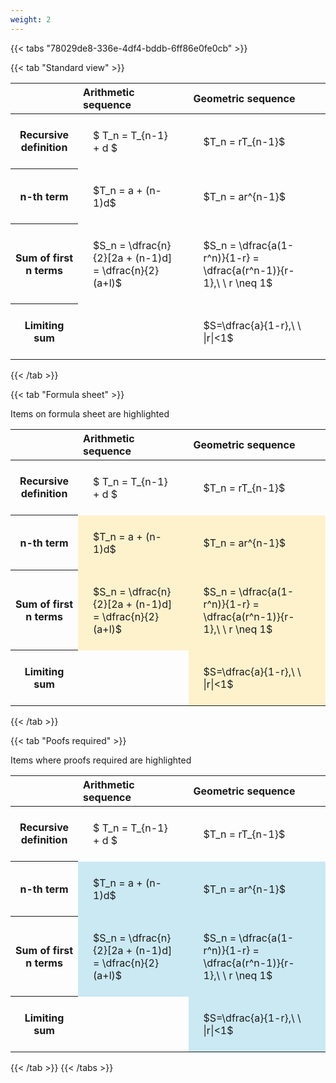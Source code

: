 ```yaml
---
weight: 2
---
```


{{< tabs "78029de8-336e-4df4-bddb-6ff86e0fe0cb" >}}

{{< tab "Standard view" >}}

<style type="text/css">
#T_77a60 th.col_heading {
  text-align: left;
  font-size: 1em;
}
#T_77a60 td {
  text-align: left;
  font-size: 1em;
  padding: 1.5em;
}
</style>
<table id="T_77a60">
  <thead>
    <tr>
      <th class="blank level0" >&nbsp;</th>
      <th id="T_77a60_level0_col0" class="col_heading level0 col0" >Arithmetic sequence</th>
      <th id="T_77a60_level0_col1" class="col_heading level0 col1" >Geometric sequence</th>
    </tr>
  </thead>
  <tbody>
    <tr>
      <th id="T_77a60_level0_row0" class="row_heading level0 row0" >Recursive definition</th>
      <td id="T_77a60_row0_col0" class="data row0 col0" >$ T_n = T_{n-1} + d $</td>
      <td id="T_77a60_row0_col1" class="data row0 col1" >$T_n = rT_{n-1}$</td>
    </tr>
    <tr>
      <th id="T_77a60_level0_row1" class="row_heading level0 row1" >n-th term</th>
      <td id="T_77a60_row1_col0" class="data row1 col0" >$T_n = a + (n-1)d$</td>
      <td id="T_77a60_row1_col1" class="data row1 col1" >$T_n = ar^{n-1}$</td>
    </tr>
    <tr>
      <th id="T_77a60_level0_row2" class="row_heading level0 row2" >Sum of first n terms</th>
      <td id="T_77a60_row2_col0" class="data row2 col0" >$S_n = \dfrac{n}{2}[2a + (n-1)d] = \dfrac{n}{2}(a+l)$</td>
      <td id="T_77a60_row2_col1" class="data row2 col1" >$S_n = \dfrac{a(1-r^n)}{1-r} = \dfrac{a(r^n-1)}{r-1},\ \  r \neq 1$</td>
    </tr>
    <tr>
      <th id="T_77a60_level0_row3" class="row_heading level0 row3" >Limiting sum</th>
      <td id="T_77a60_row3_col0" class="data row3 col0" ></td>
      <td id="T_77a60_row3_col1" class="data row3 col1" >$S=\dfrac{a}{1-r},\ \ |r|<1$</td>
    </tr>
  </tbody>
</table>
{{< /tab >}}

{{< tab "Formula sheet" >}}

Items on formula sheet are highlighted 
<br>
<style type="text/css">
#T_1fee9 th.col_heading {
  text-align: left;
  font-size: 1em;
}
#T_1fee9 td {
  text-align: left;
  font-size: 1em;
  padding: 1.5em;
}
#T_1fee9_row0_col0, #T_1fee9_row0_col1, #T_1fee9_row3_col0 {
  background-color: rgba(0,0,0,0);
}
#T_1fee9_row1_col0, #T_1fee9_row1_col1, #T_1fee9_row2_col0, #T_1fee9_row2_col1, #T_1fee9_row3_col1 {
  background-color: rgba(255,194,10, 0.2);
}
</style>
<table id="T_1fee9">
  <thead>
    <tr>
      <th class="blank level0" >&nbsp;</th>
      <th id="T_1fee9_level0_col0" class="col_heading level0 col0" >Arithmetic sequence</th>
      <th id="T_1fee9_level0_col1" class="col_heading level0 col1" >Geometric sequence</th>
    </tr>
  </thead>
  <tbody>
    <tr>
      <th id="T_1fee9_level0_row0" class="row_heading level0 row0" >Recursive definition</th>
      <td id="T_1fee9_row0_col0" class="data row0 col0" >$ T_n = T_{n-1} + d $</td>
      <td id="T_1fee9_row0_col1" class="data row0 col1" >$T_n = rT_{n-1}$</td>
    </tr>
    <tr>
      <th id="T_1fee9_level0_row1" class="row_heading level0 row1" >n-th term</th>
      <td id="T_1fee9_row1_col0" class="data row1 col0" >$T_n = a + (n-1)d$</td>
      <td id="T_1fee9_row1_col1" class="data row1 col1" >$T_n = ar^{n-1}$</td>
    </tr>
    <tr>
      <th id="T_1fee9_level0_row2" class="row_heading level0 row2" >Sum of first n terms</th>
      <td id="T_1fee9_row2_col0" class="data row2 col0" >$S_n = \dfrac{n}{2}[2a + (n-1)d] = \dfrac{n}{2}(a+l)$</td>
      <td id="T_1fee9_row2_col1" class="data row2 col1" >$S_n = \dfrac{a(1-r^n)}{1-r} = \dfrac{a(r^n-1)}{r-1},\ \  r \neq 1$</td>
    </tr>
    <tr>
      <th id="T_1fee9_level0_row3" class="row_heading level0 row3" >Limiting sum</th>
      <td id="T_1fee9_row3_col0" class="data row3 col0" ></td>
      <td id="T_1fee9_row3_col1" class="data row3 col1" >$S=\dfrac{a}{1-r},\ \ |r|<1$</td>
    </tr>
  </tbody>
</table>
{{< /tab >}}

{{< tab "Poofs required" >}}

Items where proofs required are highlighted 
<br>
<style type="text/css">
#T_c984d th.col_heading {
  text-align: left;
  font-size: 1em;
}
#T_c984d td {
  text-align: left;
  font-size: 1em;
  padding: 1.5em;
}
#T_c984d_row0_col0, #T_c984d_row0_col1, #T_c984d_row3_col0 {
  background-color: rgba(0,0,0,0);
}
#T_c984d_row1_col0, #T_c984d_row1_col1, #T_c984d_row2_col0, #T_c984d_row2_col1, #T_c984d_row3_col1 {
  background-color: rgba(0,150,200, 0.2);
}
</style>
<table id="T_c984d">
  <thead>
    <tr>
      <th class="blank level0" >&nbsp;</th>
      <th id="T_c984d_level0_col0" class="col_heading level0 col0" >Arithmetic sequence</th>
      <th id="T_c984d_level0_col1" class="col_heading level0 col1" >Geometric sequence</th>
    </tr>
  </thead>
  <tbody>
    <tr>
      <th id="T_c984d_level0_row0" class="row_heading level0 row0" >Recursive definition</th>
      <td id="T_c984d_row0_col0" class="data row0 col0" >$ T_n = T_{n-1} + d $</td>
      <td id="T_c984d_row0_col1" class="data row0 col1" >$T_n = rT_{n-1}$</td>
    </tr>
    <tr>
      <th id="T_c984d_level0_row1" class="row_heading level0 row1" >n-th term</th>
      <td id="T_c984d_row1_col0" class="data row1 col0" >$T_n = a + (n-1)d$</td>
      <td id="T_c984d_row1_col1" class="data row1 col1" >$T_n = ar^{n-1}$</td>
    </tr>
    <tr>
      <th id="T_c984d_level0_row2" class="row_heading level0 row2" >Sum of first n terms</th>
      <td id="T_c984d_row2_col0" class="data row2 col0" >$S_n = \dfrac{n}{2}[2a + (n-1)d] = \dfrac{n}{2}(a+l)$</td>
      <td id="T_c984d_row2_col1" class="data row2 col1" >$S_n = \dfrac{a(1-r^n)}{1-r} = \dfrac{a(r^n-1)}{r-1},\ \  r \neq 1$</td>
    </tr>
    <tr>
      <th id="T_c984d_level0_row3" class="row_heading level0 row3" >Limiting sum</th>
      <td id="T_c984d_row3_col0" class="data row3 col0" ></td>
      <td id="T_c984d_row3_col1" class="data row3 col1" >$S=\dfrac{a}{1-r},\ \ |r|<1$</td>
    </tr>
  </tbody>
</table>
{{< /tab >}}
{{< /tabs >}}